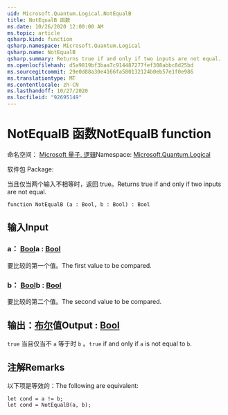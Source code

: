 ```yaml
---
uid: Microsoft.Quantum.Logical.NotEqualB
title: NotEqualB 函数
ms.date: 10/26/2020 12:00:00 AM
ms.topic: article
qsharp.kind: function
qsharp.namespace: Microsoft.Quantum.Logical
qsharp.name: NotEqualB
qsharp.summary: Returns true if and only if two inputs are not equal.
ms.openlocfilehash: d5a9819bf3baa7c914487277fef308abbc8d25bd
ms.sourcegitcommit: 29e0d88a30e4166fa580132124b0eb57e1f0e986
ms.translationtype: MT
ms.contentlocale: zh-CN
ms.lasthandoff: 10/27/2020
ms.locfileid: "92695149"
---
```

# <a name="notequalb-function"></a><span data-ttu-id="65d59-102">NotEqualB 函数</span><span class="sxs-lookup"><span data-stu-id="65d59-102">NotEqualB function</span></span>

<span data-ttu-id="65d59-103">命名空间： [Microsoft 量子. 逻辑](xref:Microsoft.Quantum.Logical)</span><span class="sxs-lookup"><span data-stu-id="65d59-103">Namespace: [Microsoft.Quantum.Logical](xref:Microsoft.Quantum.Logical)</span></span>

<span data-ttu-id="65d59-104">软件包 [](https://nuget.org/packages/)</span><span class="sxs-lookup"><span data-stu-id="65d59-104">Package: [](https://nuget.org/packages/)</span></span>


<span data-ttu-id="65d59-105">当且仅当两个输入不相等时，返回 true。</span><span class="sxs-lookup"><span data-stu-id="65d59-105">Returns true if and only if two inputs are not equal.</span></span>

```qsharp
function NotEqualB (a : Bool, b : Bool) : Bool
```


## <a name="input"></a><span data-ttu-id="65d59-106">输入</span><span class="sxs-lookup"><span data-stu-id="65d59-106">Input</span></span>

### <a name="a--bool"></a><span data-ttu-id="65d59-107">a： [Bool](xref:microsoft.quantum.lang-ref.bool)</span><span class="sxs-lookup"><span data-stu-id="65d59-107">a : [Bool](xref:microsoft.quantum.lang-ref.bool)</span></span>

<span data-ttu-id="65d59-108">要比较的第一个值。</span><span class="sxs-lookup"><span data-stu-id="65d59-108">The first value to be compared.</span></span>


### <a name="b--bool"></a><span data-ttu-id="65d59-109">b： [Bool](xref:microsoft.quantum.lang-ref.bool)</span><span class="sxs-lookup"><span data-stu-id="65d59-109">b : [Bool](xref:microsoft.quantum.lang-ref.bool)</span></span>

<span data-ttu-id="65d59-110">要比较的第二个值。</span><span class="sxs-lookup"><span data-stu-id="65d59-110">The second value to be compared.</span></span>



## <a name="output--bool"></a><span data-ttu-id="65d59-111">输出：[布尔](xref:microsoft.quantum.lang-ref.bool)值</span><span class="sxs-lookup"><span data-stu-id="65d59-111">Output : [Bool](xref:microsoft.quantum.lang-ref.bool)</span></span>

<span data-ttu-id="65d59-112">`true` 当且仅当不 `a` 等于时 `b` 。</span><span class="sxs-lookup"><span data-stu-id="65d59-112">`true` if and only if `a` is not equal to `b`.</span></span>

## <a name="remarks"></a><span data-ttu-id="65d59-113">注解</span><span class="sxs-lookup"><span data-stu-id="65d59-113">Remarks</span></span>

<span data-ttu-id="65d59-114">以下项是等效的：</span><span class="sxs-lookup"><span data-stu-id="65d59-114">The following are equivalent:</span></span>

```Q#
let cond = a != b;
let cond = NotEqualB(a, b);
```